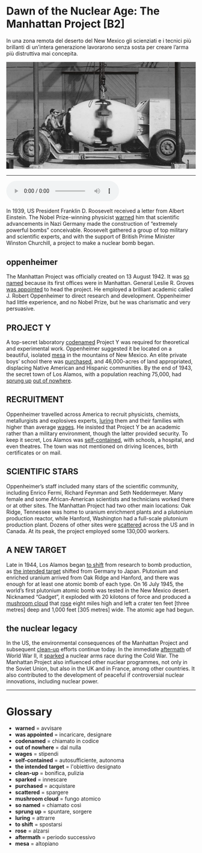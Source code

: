 # Dawn of the Nuclear Age: The Manhattan Project   [B2]

In una zona remota del deserto del New Mexico gli scienziati e i tecnici più brillanti di un’intera generazione lavorarono senza sosta per creare l’arma più distruttiva mai concepita.

![](Dawn%20of%20the%20Nuclear%20Age%20The%20Manhattan%20Project.jpg)

--------------

<div>
<audio controls autoplay>
    <source src="https://raw.githubusercontent.com/dartie/knowledge-base/main/English/SpeakUp/2023-07/Dawn%20of%20the%20Nuclear%20Age%20The%20Manhattan%20Project.mp3" type="audio/mpeg">
</audio>
</div>


In 1939, US President Franklin D. Roosevelt received a letter from Albert Einstein. The Nobel Prize-winning physicist [warned](## "avvisare") him that scientific advancements in Nazi Germany made the construction of “extremely powerful bombs” conceivable. Roosevelt gathered a group of top military and scientific experts, and with the support of British Prime Minister Winston Churchill, a project to make a nuclear bomb began. 

## oppenheimer
The Manhattan Project was officially created on 13 August 1942. It was [so named](## "chiamato così") because its first offices were in Manhattan. General Leslie R. Groves [was appointed](## "incaricare, designare") to head the project. He employed a brilliant academic called J. Robert Oppenheimer to direct research and development. Oppenheimer had little experience, and no Nobel Prize, but he was charismatic and very persuasive. 

## PROJECT Y
A top-secret laboratory [codenamed](## "chiamato in codice") Project Y was required for theoretical and experimental work. Oppenheimer suggested it be located on a beautiful, isolated [mesa](## "altopiano") in the mountains of New Mexico. An elite private boys’ school there was [purchased](## "acquistare"), and 46,000-acres of land appropriated, displacing Native American and Hispanic communities. By the end of 1943, the secret town of Los Alamos, with a population reaching 75,000, had [sprung up](## "spuntare, sorgere") [out of nowhere](## "dal nulla").

## RECRUITMENT
Oppenheimer travelled across America to recruit physicists, chemists, metallurgists and explosives experts, [luring](## "attrarre") them and their families with higher than average [wages](## "stipendi"). He insisted that Project Y be an academic rather than a military environment, though the latter provided security. To keep it secret, Los Alamos was [self-contained](## "autosufficiente, autonoma"), with schools, a hospital, and even theatres. The town was not mentioned on driving licences, birth certificates or on mail. 

## SCIENTIFIC STARS
Oppenheimer’s staff included many stars of the scientific community, including Enrico Fermi, Richard Feynman and Seth Neddermeyer. Many female and some African-American scientists and technicians worked there or at other sites. The Manhattan Project had two other main locations: Oak Ridge, Tennessee was home to uranium enrichment plants and a plutonium production reactor, while Hanford, Washington had a full-scale plutonium production plant. Dozens of other sites were [scattered](## "spargere") across the US and in Canada. At its peak, the project employed some 130,000 workers.

## A NEW TARGET
Late in 1944, Los Alamos began [to shift](## "spostarsi") from research to bomb production, as [the intended target](## "l'obiettivo designato") shifted from Germany to Japan. Plutonium and enriched uranium arrived from Oak Ridge and Hanford, and there was enough for at least one atomic bomb of each type. On 16 July 1945, the world’s first plutonium atomic bomb was tested in the New Mexico desert. Nicknamed “Gadget”, it exploded with 20 kilotons of force and produced a [mushroom cloud](## "fungo atomico") that [rose](## "alzarsi") eight miles high and left a crater ten feet [three metres] deep and 1,000 feet [305 metres] wide. The atomic age had begun.

## the nuclear legacy
In the US, the environmental consequences of the Manhattan Project and subsequent [clean-up](## "bonifica, pulizia") efforts continue today. In the immediate [aftermath](## "periodo successivo") of World War II, it [sparked](## "innescare") a nuclear arms race during the Cold War. The Manhattan Project also influenced other nuclear programmes, not only in the Soviet Union, but also in the UK and in France, among other countries. It also contributed to the development of peaceful if controversial nuclear innovations, including nuclear power. 

--------------

<div style = "display:block; clear:both; page-break-after:always;"></div>

# Glossary
* **warned** = avvisare
* **was appointed** = incaricare, designare
* **codenamed** = chiamato in codice
* **out of nowhere** = dal nulla
* **wages** = stipendi
* **self-contained** = autosufficiente, autonoma
* **the intended target** = l'obiettivo designato
* **clean-up** = bonifica, pulizia
* **sparked** = innescare
* **purchased** = acquistare
* **scattered** = spargere
* **mushroom cloud** = fungo atomico
* **so named** = chiamato così
* **sprung up** = spuntare, sorgere
* **luring** = attrarre
* **to shift** = spostarsi
* **rose** = alzarsi
* **aftermath** = periodo successivo
* **mesa** = altopiano
